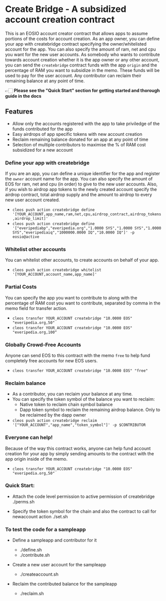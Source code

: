 # Create Bridge - A subsidized account creation contract

This is an EOSIO account creator contract that allows apps to assume portions of the costs for account creation.
As an app owner, you can define your app with createbridge contract specifying the owner/whitelisted account for the app. You can also specify the amount of ram, net and cpu you want for the new user accounts. 
As somebody who wants to contribute towards account creation whether it is the app owner or any other account, you can send the `createbridge` contract funds with the app `origin` and the percentage of RAM you want to subsidize in the memo. These funds will be used to pay for the user account.
Any contributor can reclaim their remaining balance at any point of time.

👉🏻 **Please see the "Quick Start" section for getting started and thorough guide in the docs**

## Features

- Allow only the accounts registered with the app to take priviledge of the funds contributed for the app 
- Easy airdrops of app specific tokens with new account creation
- Reclaim remaining balance donated for an app at any point of time
- Selection of multiple contributors to maximise the % of RAM cost subsidized for a new account


### Define your app with createbridge

If you are an app, you can define a unique identifier for the app and register the `owner` account name for the app. 
You can also specify the amount of EOS for ram, net and cpu (in order) to give to the new user accounts. 
Also, if you wish to airdrop app tokens to the newly created account specify the airdrop contract, total airdrop supply
and the amount to airdrop to every new user account created. 
- `cleos push action createbridge define '[YOUR_ACCOUNT,app_name,ram,net,cpu,airdrop_contract,airdrop_tokens,airdrop_limit]'`
- `cleos push action createbridge define '["everipediabp","everipedia.org","1.0000 SYS","1.0000 SYS","1.0000 SYS","everipediaiq","1000000.0000 IQ","10.0000 IQ"]' -p eosio@active`

### Whitelist other accounts

You can whitelist other accounts, to create accounts on behalf of your app.
-  `cleos push action createbridge whitelist '[YOUR_ACCOUNT,account_name,app_name]'`

### Partial Costs

You can specify the app you want to contribute to along with the percentage of RAM cost you want to contribute, separated by comma in the memo field for transfer action.
- `cleos transfer YOUR_ACCOUNT createbridge "10.0000 EOS" "everipedia.org,50"`
- `cleos transfer YOUR_ACCOUNT createbridge "10.0000 EOS" "everipedia.org,100"`


### Globally Crowd-Free Accounts

Anyone can send EOS to this contract with the memo `free` to help fund completely free accounts for new EOS users.
- `cleos transfer YOUR_ACCOUNT createbridge "10.0000 EOS" "free"`


### Reclaim balance
- As a contributor, you can reclaim your balance at any time.
- You can specify the token symbol of the balance you want to reclaim:
    - Native token to reclaim chain symbol balance
    - Dapp token symbol to reclaim the remaining airdrop balance. Only to be reclaimed by the dapp owner
- `cleos push action createbridge reclaim '["YOUR_ACCOUNT","app_name","token_symbol"]' -p $CONTRIBUTOR`

### Everyone can help!

Because of the way this contract works, anyone can help fund account creation for your app by simply sending amounts
to the contract with the app origin inside of the memo.
- `cleos transfer YOUR_ACCOUNT createbridge "10.0000 EOS" "everipedia.org,50"`

### Quick Start:
- Attach the code level permission to active permission of createbridge
    ./perms.sh

- Specify the token symbol for the chain and also the contract to call for newaccount action
    ./set.sh

### To test the code for a sampleapp
- Define a sampleapp and contributor for it
    - ./define.sh
    - ./contribute.sh

- Create a new user account for the sampleapp
    - ./createaccount.sh

- Reclaim the contributed balance for the sampleapp
    - ./reclaim.sh
